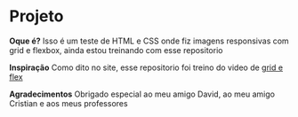 # Projeto

**Oque é?**
Isso é um teste de HTML e CSS onde fiz imagens responsivas com grid e flexbox, ainda estou treinando com esse repositorio

**Inspiração**
Como dito no site, esse repositorio foi treino do video de [grid e flex](https://youtu.be/x-4z_u8LcGc?si=f-aAkbmZ3GFzZTt0)

**Agradecimentos**
Obrigado especial ao meu amigo David, ao meu amigo Cristian e aos meus professores